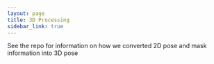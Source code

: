 ```yaml
---
layout: page
title: 3D Processing
sidebar_link: true
---
```



See the repo for information on how we converted 2D pose and mask information into 3D pose